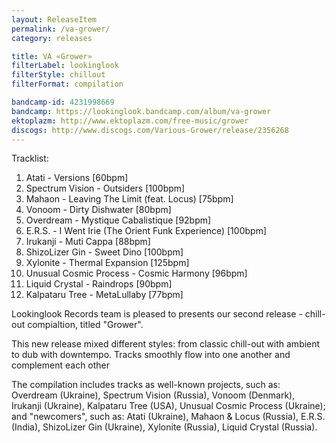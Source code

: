 ```yaml
---
layout: ReleaseItem
permalink: /va-grower/
category: releases

title: VA «Grower»
filterLabel: lookinglook
filterStyle: chillout
filterFormat: compilation

bandcamp-id: 4231998669
bandcamp: https://lookinglook.bandcamp.com/album/va-grower
ektoplazm: http://www.ektoplazm.com/free-music/grower
discogs: http://www.discogs.com/Various-Grower/release/2356268
---
```


Tracklist:

01. Atati - Versions [60bpm]
02. Spectrum Vision - Outsiders [100bpm]
03. Mahaon - Leaving The Limit (feat. Locus) [75bpm]
04. Vonoom - Dirty Dishwater [80bpm]
05. Overdream - Mystique Cabalistique [92bpm]
06. E.R.S. - I Went Irie (The Orient Funk Experience) [100bpm]
07. Irukanji - Muti Cappa [88bpm]
08. ShizoLizer Gin - Sweet Dino [100bpm]
09. Xylonite - Thermal Expansion [125bpm]
10. Unusual Cosmic Process - Cosmic Harmony [96bpm]
11. Liquid Crystal - Raindrops [90bpm]
12. Kalpataru Tree - MetaLullaby [77bpm]

Lookinglook Records team is pleased to presents our second release - chill-out compialtion, titled "Grower".

This new release mixed different styles: from classic chill-out with ambient to dub with downtempo. Tracks smoothly flow into one another and complement each other

The compilation includes tracks as well-known projects, such as: Overdream (Ukraine), Spectrum Vision (Russia), Vonoom (Denmark), Irukanji (Ukraine), Kalpataru Tree (USA), Unusual Cosmic Process (Ukraine); and "newcomers", such as: Atati (Ukraine), Mahaon & Locus (Russia), E.R.S. (India), ShizoLizer Gin (Ukraine), Xylonite (Russia), Liquid Crystal (Russia).


